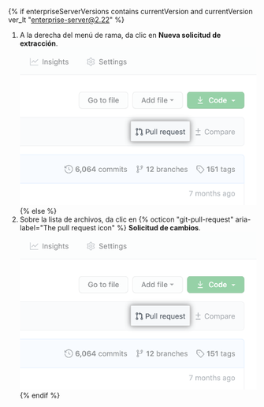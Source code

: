 {% if enterpriseServerVersions contains currentVersion and currentVersion ver_lt "enterprise-server@2.22" %}
1. A la derecha del menú de rama, da clic en **Nueva solicitud de extracción**. ![Enlace de "Solicitud de extracción" sobre la lsita de archivos](/assets/images/help/pull_requests/pull-request-start-review-button.png)
{% else %}
1. Sobre la lista de archivos, da clic en
{% octicon "git-pull-request" aria-label="The pull request icon" %} **Solicitud de cambios**.
  ![Enlace de "Solicitud de extracción" sobre la lsita de archivos](/assets/images/help/pull_requests/pull-request-start-review-button.png)
{% endif %}
